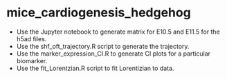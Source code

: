 # mice_cardiogenesis_hedgehog
<ul>
 <li>Use the Jupyter notebook to generate matrix for E10.5 and E11.5 for the h5ad files. </li>
 <li>Use the shf_oft_trajectory.R script to generate the trajectory. </li>
 <li>Use the marker_expression_CI.R to generate CI plots for a particular biomarker.</li>
 <li>Use the fit_Lorentzian.R script to fit Lorentizian to data.</li>
 </ul>
